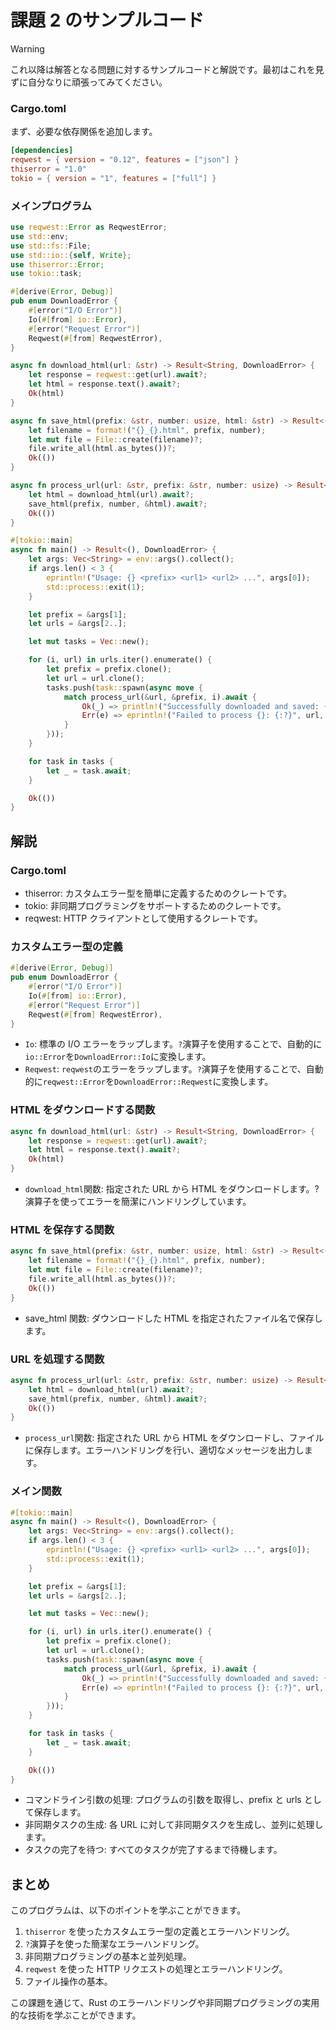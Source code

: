# 課題 2 のサンプルコード

> [!WARNING]
> これ以降は解答となる問題に対するサンプルコードと解説です。最初はこれを見ずに自分なりに頑張ってみてください。

### Cargo.toml

まず、必要な依存関係を追加します。

```toml
[dependencies]
reqwest = { version = "0.12", features = ["json"] }
thiserror = "1.0"
tokio = { version = "1", features = ["full"] }
```

### メインプログラム

```rust
use reqwest::Error as ReqwestError;
use std::env;
use std::fs::File;
use std::io::{self, Write};
use thiserror::Error;
use tokio::task;

#[derive(Error, Debug)]
pub enum DownloadError {
    #[error("I/O Error")]
    Io(#[from] io::Error),
    #[error("Request Error")]
    Reqwest(#[from] ReqwestError),
}

async fn download_html(url: &str) -> Result<String, DownloadError> {
    let response = reqwest::get(url).await?;
    let html = response.text().await?;
    Ok(html)
}

async fn save_html(prefix: &str, number: usize, html: &str) -> Result<(), DownloadError> {
    let filename = format!("{}_{}.html", prefix, number);
    let mut file = File::create(filename)?;
    file.write_all(html.as_bytes())?;
    Ok(())
}

async fn process_url(url: &str, prefix: &str, number: usize) -> Result<(), DownloadError> {
    let html = download_html(url).await?;
    save_html(prefix, number, &html).await?;
    Ok(())
}

#[tokio::main]
async fn main() -> Result<(), DownloadError> {
    let args: Vec<String> = env::args().collect();
    if args.len() < 3 {
        eprintln!("Usage: {} <prefix> <url1> <url2> ...", args[0]);
        std::process::exit(1);
    }

    let prefix = &args[1];
    let urls = &args[2..];

    let mut tasks = Vec::new();

    for (i, url) in urls.iter().enumerate() {
        let prefix = prefix.clone();
        let url = url.clone();
        tasks.push(task::spawn(async move {
            match process_url(&url, &prefix, i).await {
                Ok(_) => println!("Successfully downloaded and saved: {}", url),
                Err(e) => eprintln!("Failed to process {}: {:?}", url, e),
            }
        }));
    }

    for task in tasks {
        let _ = task.await;
    }

    Ok(())
}
```

## 解説

### Cargo.toml

- thiserror: カスタムエラー型を簡単に定義するためのクレートです。
- tokio: 非同期プログラミングをサポートするためのクレートです。
- reqwest: HTTP クライアントとして使用するクレートです。

### カスタムエラー型の定義

```rust
#[derive(Error, Debug)]
pub enum DownloadError {
    #[error("I/O Error")]
    Io(#[from] io::Error),
    #[error("Request Error")]
    Reqwest(#[from] ReqwestError),
}
```

- `Io`: 標準の I/O エラーをラップします。`?`演算子を使用することで、自動的に`io::Error`を`DownloadError::Io`に変換します。
- `Reqwest`: `reqwest`のエラーをラップします。`?`演算子を使用することで、自動的に`reqwest::Error`を`DownloadError::Reqwest`に変換します。

### HTML をダウンロードする関数

```rust
async fn download_html(url: &str) -> Result<String, DownloadError> {
    let response = reqwest::get(url).await?;
    let html = response.text().await?;
    Ok(html)
}
```

- `download_html`関数: 指定された URL から HTML をダウンロードします。?演算子を使ってエラーを簡潔にハンドリングしています。

### HTML を保存する関数

```rust
async fn save_html(prefix: &str, number: usize, html: &str) -> Result<(), DownloadError> {
    let filename = format!("{}_{}.html", prefix, number);
    let mut file = File::create(filename)?;
    file.write_all(html.as_bytes())?;
    Ok(())
}
```

- save_html 関数: ダウンロードした HTML を指定されたファイル名で保存します。

### URL を処理する関数

```rust
async fn process_url(url: &str, prefix: &str, number: usize) -> Result<(), DownloadError> {
    let html = download_html(url).await?;
    save_html(prefix, number, &html).await?;
    Ok(())
}
```

- `process_url`関数: 指定された URL から HTML をダウンロードし、ファイルに保存します。エラーハンドリングを行い、適切なメッセージを出力します。

### メイン関数

```rust
#[tokio::main]
async fn main() -> Result<(), DownloadError> {
    let args: Vec<String> = env::args().collect();
    if args.len() < 3 {
        eprintln!("Usage: {} <prefix> <url1> <url2> ...", args[0]);
        std::process::exit(1);
    }

    let prefix = &args[1];
    let urls = &args[2..];

    let mut tasks = Vec::new();

    for (i, url) in urls.iter().enumerate() {
        let prefix = prefix.clone();
        let url = url.clone();
        tasks.push(task::spawn(async move {
            match process_url(&url, &prefix, i).await {
                Ok(_) => println!("Successfully downloaded and saved: {}", url),
                Err(e) => eprintln!("Failed to process {}: {:?}", url, e),
            }
        }));
    }

    for task in tasks {
        let _ = task.await;
    }

    Ok(())
}
```

- コマンドライン引数の処理: プログラムの引数を取得し、prefix と urls として保存します。
- 非同期タスクの生成: 各 URL に対して非同期タスクを生成し、並列に処理します。
- タスクの完了を待つ: すべてのタスクが完了するまで待機します。

## まとめ

このプログラムは、以下のポイントを学ぶことができます。

1. `thiserror` を使ったカスタムエラー型の定義とエラーハンドリング。
2. `?`演算子を使った簡潔なエラーハンドリング。
3. 非同期プログラミングの基本と並列処理。
4. `reqwest` を使った HTTP リクエストの処理とエラーハンドリング。
5. ファイル操作の基本。

この課題を通じて、Rust のエラーハンドリングや非同期プログラミングの実用的な技術を学ぶことができます。
